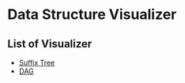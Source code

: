 # Data Structure Visualizer

## List of Visualizer

- [Suffix Tree](https://kg86.github.io/visds/dist/vis_suffix_tree.html)
- [DAG](https://kg86.github.io/visds/dist/vis_dag.html)

